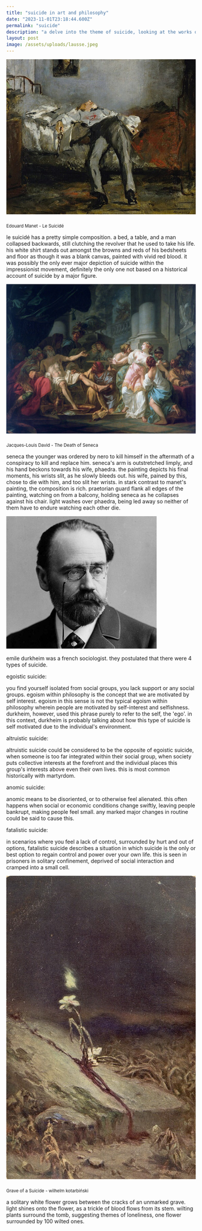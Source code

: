 ```yaml
---
title: "suicide in art and philosophy"
date: "2023-11-01T23:18:44.600Z"
permalink: "suicide"
description: "a delve into the theme of suicide, looking at the works of painters and philosophers through history."
layout: post
image: /assets/uploads/lausse.jpeg
---
```


![a man sprawled on their back over a bed with a self inflicted gunshot wound to the chest, impressionist art-piece by manet](/article/suicide/Édouard_Manet_-_Le_Suicidé_(ca._1877).jpg)

<sub>Edouard Manet - Le Suicidé</sub>

le suicidé has a pretty simple composition. a bed, a table, and a man collapsed backwards, still clutching the revolver that he used to take his life. his white shirt stands out amongst the browns and reds of his bedsheets and floor as though it was a blank canvas, painted with vivid red blood. it was possibly the only ever major depiction of suicide within the impressionist movement, definitely the only one not based on a historical account of suicide by a major figure.

![David La Morte's depiction of the death of seneca](/article/suicide/David_La_morte_di_Seneca.jpg)

<sub>Jacques-Louis David - The Death of Seneca</sub>

seneca the younger was ordered by nero to kill himself in the aftermath of a conspiracy to kill and replace him. seneca's arm is outstretched limply, and his hand beckons towards his wife, phaedra. the painting depicts his final moments, his wrists slit, as he slowly bleeds out. his wife, pained by this, chose to die with him, and too slit her wrists. in stark contrast to manet's painting, the composition is rich. praetorian guard flank all edges of the painting, watching on from a balcony, holding seneca as he collapses against his chair. light washes over phaedra, being led away so neither of them have to endure watching each other die.

<img width="400" src="/article/suicide/Emile_Durkheim.jpeg" alt="Photo of sociologist Emile Durkheim">

emile durkheim was a french sociologist. they postulated that there were 4 types of suicide.

egoistic suicide:

you find yourself isolated from social groups, you lack support or any social groups. egoism within philosophy is the concept that we are motivated by self interest. egoism in this sense is not the typical egoism within philosophy wherein people are motivated by self-interest and selfishness. durkheim, however, used this phrase purely to refer to the self, the 'ego'. in this context, durkheim is probably talking about how this type of suicide is self motivated due to the individual's environment.

altruistic suicide:

altruistic suicide could be considered to be the opposite of egoistic suicide, when someone is too far integrated within their social group, when society puts collective interests at the forefront and the individual places this group's interests above even their own lives. this is most common historically with martyrdom.

anomic suicide:

anomic means to be disoriented, or to otherwise feel alienated. this often happens when social or economic conditions change swiftly, leaving people bankrupt, making people feel small. any marked major changes in routine could be said to cause this.

fatalistic suicide:

in scenarios where you feel a lack of control, surrounded by hurt and out of options, fatalistic suicide describes a situation in which suicide is the only or best option to regain control and power over your own life. this is seen in prisoners in solitary confinement, deprived of social interaction and cramped into a small cell.

![a dimly lit grave with a flower growing out of it](/article/suicide/grave.jpg)

<sub>Grave of a Suicide - wilhelm kotarbiński</sub>

a solitary white flower grows between the cracks of an unmarked grave. light shines onto the flower, as a trickle of blood flows from its stem. wilting plants surround the tomb, suggesting themes of loneliness, one flower surrounded by 100 wilted ones.